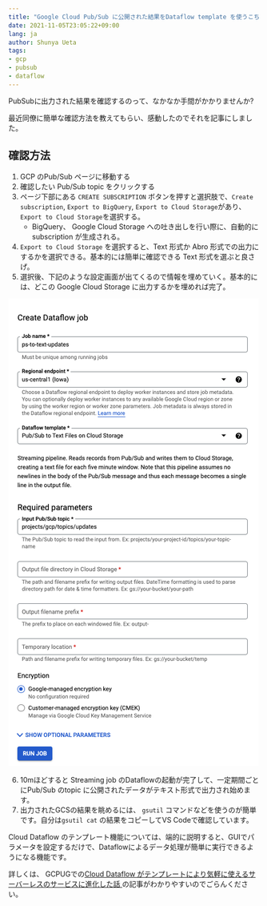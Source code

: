 ```yaml
---
title: "Google Cloud Pub/Sub に公開された結果をDataflow template を使うこちでめちゃくちゃ簡単に確認できる"
date: 2021-11-05T23:05:22+09:00
lang: ja
author: Shunya Ueta
tags:
- gcp
- pubsub
- dataflow
---
```


PubSubに出力された結果を確認するのって、なかなか手間がかかりませんか?

最近同僚に簡単な確認方法を教えてもらい、感動したのでそれを記事にしました。

## 確認方法

1. GCP のPub/Sub ページに移動する
2. 確認したい Pub/Sub topic をクリックする
3. ページ下部にある `CREATE SUBSCRIPTION` ボタンを押すと選択肢で、`Create subscription`, `Export to BigQuery`, `Export to Cloud Storage`があり、 `Export to Cloud Storage`を選択する。
    - BigQuery、 Google Cloud Storage への吐き出しを行い際に、自動的に subscription が生成される。
4. `Export to Cloud Storage` を選択すると、Text 形式か Abro 形式での出力にするかを選択できる。基本的には簡単に確認できる Text 形式を選ぶと良さげ。
5. 選択後、下記のような設定画面が出てくるので情報を埋めていく。基本的には、どこの Google Cloud Storage に出力するかを埋めれば完了。

![Export to Cloud Storage config](/posts/2021-11-05/images/1.png)

6. 10mほどすると Streaming job のDataflowの起動が完了して、一定期間ごとにPub/Sub のtopic に公開されたデータがテキスト形式で出力され始めます。
7. 出力されたGCSの結果を眺めるには、 `gsutil` コマンドなどを使うのが簡単です。自分は`gsutil cat` の結果をコピーしてVS Codeで確認しています。


Cloud Dataflow のテンプレート機能については、端的に説明すると、GUIでパラメータを設定するだけで、Dataflowによるデータ処理が簡単に実行できるようになる機能です。

詳しくは、 GCPUGでの[Cloud Dataflow がテンプレートにより気軽に使えるサーバーレスのサービスに進化した話
](https://medium.com/google-cloud-jp/cloud-dataflow-%E3%81%8C%E3%83%86%E3%83%B3%E3%83%97%E3%83%AC%E3%83%BC%E3%83%88%E3%81%AB%E3%82%88%E3%82%8A%E6%B0%97%E8%BB%BD%E3%81%AB%E4%BD%BF%E3%81%88%E3%82%8B%E3%82%B5%E3%83%BC%E3%83%90%E3%83%BC%E3%83%AC%E3%82%B9%E3%81%AE%E3%82%B5%E3%83%BC%E3%83%93%E3%82%B9%E3%81%AB%E9%80%B2%E5%8C%96%E3%81%97%E3%81%9F%E8%A9%B1-f8105ea956d3)の記事がわかりやすいのでごらんください。